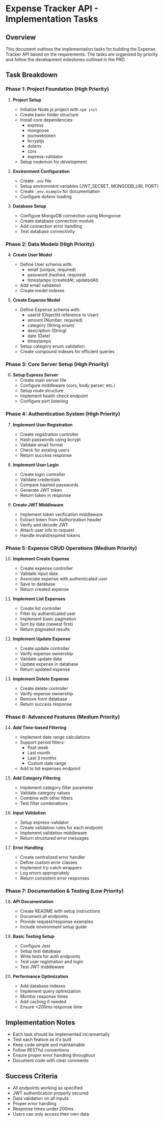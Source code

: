 # Expense Tracker API - Implementation Tasks

## Overview
This document outlines the implementation tasks for building the Expense Tracker API based on the requirements. The tasks are organized by priority and follow the development milestones outlined in the PRD.

## Task Breakdown

### Phase 1: Project Foundation (High Priority)

1. **Project Setup**
   - Initialize Node.js project with `npm init`
   - Create basic folder structure
   - Install core dependencies:
     - express
     - mongoose
     - jsonwebtoken
     - bcryptjs
     - dotenv
     - cors
     - express-validator
   - Setup nodemon for development

2. **Environment Configuration**
   - Create `.env` file
   - Setup environment variables (JWT_SECRET, MONGODB_URI, PORT)
   - Create `.env.example` for documentation
   - Configure dotenv loading

3. **Database Setup**
   - Configure MongoDB connection using Mongoose
   - Create database connection module
   - Add connection error handling
   - Test database connectivity

### Phase 2: Data Models (High Priority)

4. **Create User Model**
   - Define User schema with:
     - email (unique, required)
     - password (hashed, required)
     - timestamps (createdAt, updatedAt)
   - Add email validation
   - Create model indexes

5. **Create Expense Model**
   - Define Expense schema with:
     - userId (ObjectId reference to User)
     - amount (Number, required)
     - category (String enum)
     - description (String)
     - date (Date)
     - timestamps
   - Setup category enum validation
   - Create compound indexes for efficient queries

### Phase 3: Core Server Setup (High Priority)

6. **Setup Express Server**
   - Create main server file
   - Configure middleware (cors, body parser, etc.)
   - Setup route structure
   - Implement health check endpoint
   - Configure port listening

### Phase 4: Authentication System (High Priority)

7. **Implement User Registration**
   - Create registration controller
   - Hash passwords using bcrypt
   - Validate email format
   - Check for existing users
   - Return success response

8. **Implement User Login**
   - Create login controller
   - Validate credentials
   - Compare hashed passwords
   - Generate JWT token
   - Return token in response

9. **Create JWT Middleware**
   - Implement token verification middleware
   - Extract token from Authorization header
   - Verify and decode JWT
   - Attach user info to request
   - Handle invalid/expired tokens

### Phase 5: Expense CRUD Operations (Medium Priority)

10. **Implement Create Expense**
    - Create expense controller
    - Validate input data
    - Associate expense with authenticated user
    - Save to database
    - Return created expense

11. **Implement List Expenses**
    - Create list controller
    - Filter by authenticated user
    - Implement basic pagination
    - Sort by date (newest first)
    - Return paginated results

12. **Implement Update Expense**
    - Create update controller
    - Verify expense ownership
    - Validate update data
    - Update expense in database
    - Return updated expense

13. **Implement Delete Expense**
    - Create delete controller
    - Verify expense ownership
    - Remove from database
    - Return success response

### Phase 6: Advanced Features (Medium Priority)

14. **Add Time-based Filtering**
    - Implement date range calculations
    - Support period filters:
      - Past week
      - Last month
      - Last 3 months
      - Custom date range
    - Add to list expenses endpoint

15. **Add Category Filtering**
    - Implement category filter parameter
    - Validate category values
    - Combine with other filters
    - Test filter combinations

16. **Input Validation**
    - Setup express-validator
    - Create validation rules for each endpoint
    - Implement validation middleware
    - Return structured error messages

17. **Error Handling**
    - Create centralized error handler
    - Define custom error classes
    - Implement try-catch wrappers
    - Log errors appropriately
    - Return consistent error responses

### Phase 7: Documentation & Testing (Low Priority)

18. **API Documentation**
    - Create README with setup instructions
    - Document all endpoints
    - Provide request/response examples
    - Include environment setup guide

19. **Basic Testing Setup**
    - Configure Jest
    - Setup test database
    - Write tests for auth endpoints
    - Test user registration and login
    - Test JWT middleware

20. **Performance Optimization**
    - Add database indexes
    - Implement query optimization
    - Monitor response times
    - Add caching if needed
    - Ensure <200ms response time

## Implementation Notes

- Each task should be implemented incrementally
- Test each feature as it's built
- Keep code simple and maintainable
- Follow RESTful conventions
- Ensure proper error handling throughout
- Document code with clear comments

## Success Criteria

- All endpoints working as specified
- JWT authentication properly secured
- Data validation on all inputs
- Proper error handling
- Response times under 200ms
- Users can only access their own data